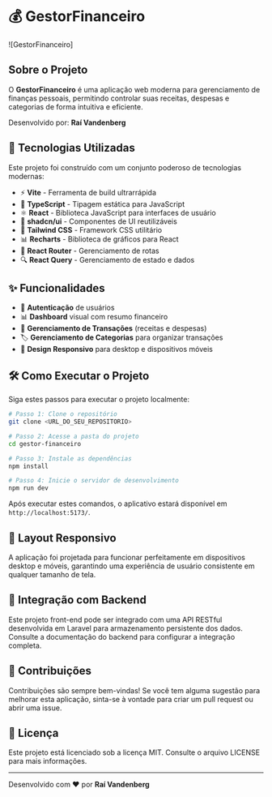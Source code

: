 
# 💰 GestorFinanceiro

![GestorFinanceiro]

## Sobre o Projeto

O **GestorFinanceiro** é uma aplicação web moderna para gerenciamento de finanças pessoais, permitindo controlar suas receitas, despesas e categorias de forma intuitiva e eficiente.

Desenvolvido por: **Raí Vandenberg**

## 🚀 Tecnologias Utilizadas

Este projeto foi construído com um conjunto poderoso de tecnologias modernas:

- ⚡ **Vite** - Ferramenta de build ultrarrápida
- 🔷 **TypeScript** - Tipagem estática para JavaScript
- ⚛️ **React** - Biblioteca JavaScript para interfaces de usuário
- 🎨 **shadcn/ui** - Componentes de UI reutilizáveis
- 🌊 **Tailwind CSS** - Framework CSS utilitário
- 📊 **Recharts** - Biblioteca de gráficos para React
- 🔄 **React Router** - Gerenciamento de rotas
- 🔍 **React Query** - Gerenciamento de estado e dados

## ✨ Funcionalidades

- 🔐 **Autenticação** de usuários
- 📊 **Dashboard** visual com resumo financeiro
- 💸 **Gerenciamento de Transações** (receitas e despesas)
- 🏷️ **Gerenciamento de Categorias** para organizar transações
- 📱 **Design Responsivo** para desktop e dispositivos móveis

## 🛠️ Como Executar o Projeto

Siga estes passos para executar o projeto localmente:

```bash
# Passo 1: Clone o repositório
git clone <URL_DO_SEU_REPOSITORIO>

# Passo 2: Acesse a pasta do projeto
cd gestor-financeiro

# Passo 3: Instale as dependências
npm install

# Passo 4: Inicie o servidor de desenvolvimento
npm run dev
```

Após executar estes comandos, o aplicativo estará disponível em `http://localhost:5173/`.

## 📱 Layout Responsivo

A aplicação foi projetada para funcionar perfeitamente em dispositivos desktop e móveis, garantindo uma experiência de usuário consistente em qualquer tamanho de tela.

## 🔗 Integração com Backend

Este projeto front-end pode ser integrado com uma API RESTful desenvolvida em Laravel para armazenamento persistente dos dados. Consulte a documentação do backend para configurar a integração completa.

## 🤝 Contribuições

Contribuições são sempre bem-vindas! Se você tem alguma sugestão para melhorar esta aplicação, sinta-se à vontade para criar um pull request ou abrir uma issue.

## 📄 Licença

Este projeto está licenciado sob a licença MIT. Consulte o arquivo LICENSE para mais informações.

---

Desenvolvido com ❤️ por **Raí Vandenberg**
